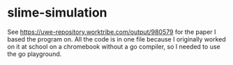 # slime-simulation
See https://uwe-repository.worktribe.com/output/980579 for the paper I based the program on.
All the code is in one file because I originally worked on it at school on a chromebook without a go compiler, so I needed to use the go playground.
